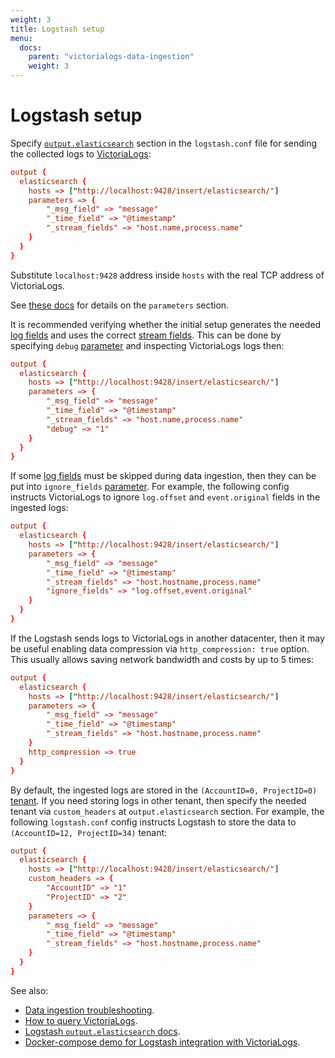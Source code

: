 ```yaml
---
weight: 3
title: Logstash setup
menu:
  docs:
    parent: "victorialogs-data-ingestion"
    weight: 3
---
```


# Logstash setup

Specify [`output.elasticsearch`](https://www.elastic.co/guide/en/logstash/current/plugins-outputs-elasticsearch.html) section in the `logstash.conf` file
for sending the collected logs to [VictoriaLogs](https://docs.victoriametrics.com/VictoriaLogs/):

```conf
output {
  elasticsearch {
    hosts => ["http://localhost:9428/insert/elasticsearch/"]
    parameters => {
        "_msg_field" => "message"
        "_time_field" => "@timestamp"
        "_stream_fields" => "host.name,process.name"
    }
  }
}
```

Substitute `localhost:9428` address inside `hosts` with the real TCP address of VictoriaLogs.

See [these docs](https://docs.victoriametrics.com/VictoriaLogs/data-ingestion/#http-parameters) for details on the `parameters` section.

It is recommended verifying whether the initial setup generates the needed [log fields](https://docs.victoriametrics.com/VictoriaLogs/keyConcepts.html#data-model)
and uses the correct [stream fields](https://docs.victoriametrics.com/VictoriaLogs/keyConcepts.html#stream-fields).
This can be done by specifying `debug` [parameter](https://docs.victoriametrics.com/VictoriaLogs/data-ingestion/#http-parameters)
and inspecting VictoriaLogs logs then:

```conf
output {
  elasticsearch {
    hosts => ["http://localhost:9428/insert/elasticsearch/"]
    parameters => {
        "_msg_field" => "message"
        "_time_field" => "@timestamp"
        "_stream_fields" => "host.name,process.name"
        "debug" => "1"
    }
  }
}
```

If some [log fields](https://docs.victoriametrics.com/VictoriaLogs/keyConcepts.html#data-model) must be skipped
during data ingestion, then they can be put into `ignore_fields` [parameter](https://docs.victoriametrics.com/VictoriaLogs/data-ingestion/#http-parameters).
For example, the following config instructs VictoriaLogs to ignore `log.offset` and `event.original` fields in the ingested logs:

```conf
output {
  elasticsearch {
    hosts => ["http://localhost:9428/insert/elasticsearch/"]
    parameters => {
        "_msg_field" => "message"
        "_time_field" => "@timestamp"
        "_stream_fields" => "host.hostname,process.name"
        "ignore_fields" => "log.offset,event.original"
    }
  }
}
```

If the Logstash sends logs to VictoriaLogs in another datacenter, then it may be useful enabling data compression via `http_compression: true` option.
This usually allows saving network bandwidth and costs by up to 5 times:

```conf
output {
  elasticsearch {
    hosts => ["http://localhost:9428/insert/elasticsearch/"]
    parameters => {
        "_msg_field" => "message"
        "_time_field" => "@timestamp"
        "_stream_fields" => "host.hostname,process.name"
    }
    http_compression => true
  }
}
```

By default, the ingested logs are stored in the `(AccountID=0, ProjectID=0)` [tenant](https://docs.victoriametrics.com/VictoriaLogs/#multitenancy).
If you need storing logs in other tenant, then specify the needed tenant via `custom_headers` at `output.elasticsearch` section.
For example, the following `logstash.conf` config instructs Logstash to store the data to `(AccountID=12, ProjectID=34)` tenant:

```conf
output {
  elasticsearch {
    hosts => ["http://localhost:9428/insert/elasticsearch/"]
    custom_headers => {
        "AccountID" => "1"
        "ProjectID" => "2"
    }
    parameters => {
        "_msg_field" => "message"
        "_time_field" => "@timestamp"
        "_stream_fields" => "host.hostname,process.name"
    }
  }
}
```

See also:

- [Data ingestion troubleshooting](https://docs.victoriametrics.com/VictoriaLogs/data-ingestion/#troubleshooting).
- [How to query VictoriaLogs](https://docs.victoriametrics.com/VictoriaLogs/querying/).
- [Logstash `output.elasticsearch` docs](https://www.elastic.co/guide/en/logstash/current/plugins-outputs-elasticsearch.html).
- [Docker-compose demo for Logstash integration with VictoriaLogs](https://github.com/VictoriaMetrics/VictoriaMetrics/tree/master/deployment/docker/victorialogs/logstash).
